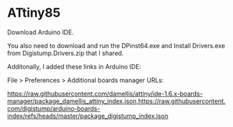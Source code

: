 # ATtiny85

Download Arduino IDE.

You also need to download and run the DPinst64.exe and Install Drivers.exe from Digistump.Drivers.zip that I shared.

Additonally, I added these links in Arduino IDE:

File > Preferences > Additional boards manager URLs: 

https://raw.githubusercontent.com/damellis/attiny/ide-1.6.x-boards-manager/package_damellis_attiny_index.json,https://raw.githubusercontent.com/digistump/arduino-boards-index/refs/heads/master/package_digistump_index.json
